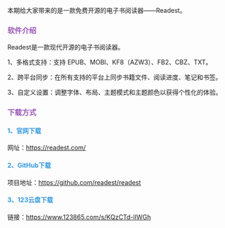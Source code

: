 本期给大家带来的是一款免费开源的电子书阅读器——Readest。

### <font color="#9b59b6">软件介绍</font>

Readest是一款现代开源的电子书阅读器。

1、多格式支持：支持 EPUB、MOBI、KF8（AZW3）、FB2、CBZ、TXT。

2、跨平台同步：在所有支持的平台上同步书籍文件、阅读进度、笔记和书签。

3、自定义设置：调整字体、布局、主题模式和主题颜色以获得个性化的体验。

### <font color="#9b59b6">下载方式</font>

#### <font color="#3498db">1、官网下载</font>

网址：https://readest.com/

#### <font color="#3498db">2、GitHub下载</font>

项目地址：https://github.com/readest/readest

#### <font color="#3498db">3、123云盘下载</font>

链接：https://www.123865.com/s/KQzCTd-lIWGh